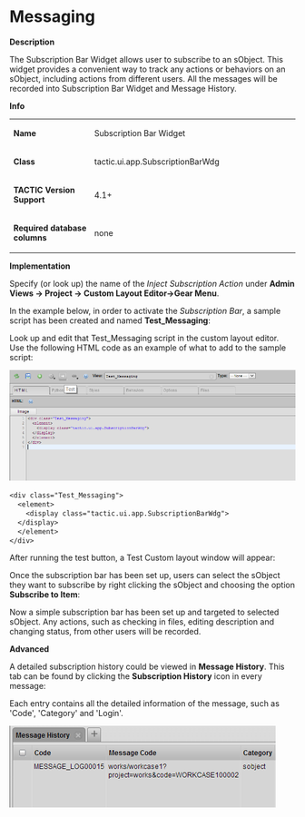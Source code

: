 # Messaging

**Description**

The Subscription Bar Widget allows user to subscribe to an sObject. This
widget provides a convenient way to track any actions or behaviors on an
sObject, including actions from different users. All the messages will
be recorded into Subscription Bar Widget and Message History.

**Info**

<table>
<colgroup>
<col width="28%" />
<col width="71%" />
</colgroup>
<tbody>
<tr class="odd">
<td><p><strong>Name</strong></p></td>
<td><p>Subscription Bar Widget</p></td>
</tr>
<tr class="even">
<td><p><strong>Class</strong></p></td>
<td><p>tactic.ui.app.SubscriptionBarWdg</p></td>
</tr>
<tr class="odd">
<td><p><strong>TACTIC Version Support</strong></p></td>
<td><p>4.1+</p></td>
</tr>
<tr class="even">
<td><p><strong>Required database columns</strong></p></td>
<td><p>none</p></td>
</tr>
</tbody>
</table>

**Implementation**

Specify (or look up) the name of the *Inject Subscription Action* under
**Admin Views → Project → Custom Layout Editor→Gear Menu**.

In the example below, in order to activate the *Subscription Bar*, a
sample script has been created and named **Test\_Messaging**:

Look up and edit that Test\_Messaging script in the custom layout editor.
Use the following HTML code as an example of what to add to the sample
script:

![image](media/131030075724.png)

    <div class="Test_Messaging">
      <element>
        <display class="tactic.ui.app.SubscriptionBarWdg">
      </display>
      </element>
    </div>

After running the test button, a Test Custom layout window will appear:

Once the subscription bar has been set up, users can select the sObject
they want to subscribe by right clicking the sObject and choosing the
option **Subscribe to Item**:

Now a simple subscription bar has been set up and targeted to selected
sObject. Any actions, such as checking in files, editing description and
changing status, from other users will be recorded.

**Advanced**

A detailed subscription history could be viewed in **Message History**.
This tab can be found by clicking the **Subscription History** icon in
every message:

Each entry contains all the detailed information of the message, such as
'Code', 'Category' and 'Login'.

![image](media/131030072813.png)
